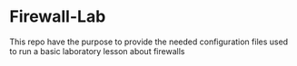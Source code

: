 # Firewall-Lab
This repo have the purpose to provide the needed configuration files used to run a basic laboratory lesson about firewalls
